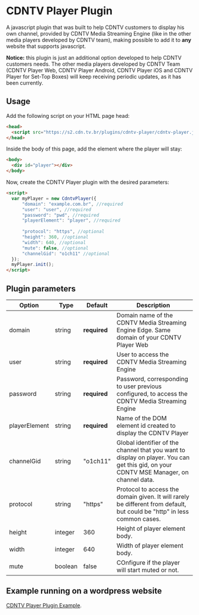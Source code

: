 # CDNTV Player Plugin

A javascript plugin that was built to help CDNTV customers to display his own channel, provided by CDNTV Media Streaming Engine (like in the other media players developed by CDNTV team), making possible to add it to **any** website that supports javascript.

**Notice:** this plugin is just an additional option developed to help CDNTV customers needs. The other media players developed by CDNTV Team (CDNTV Player Web, CDNTV Player Android, CDNTV Player iOS and CDNTV Player for Set-Top Boxes) will keep receiving periodic updates, as it has been currently.

## Usage

Add the following script on your HTML page head:
```html
<head>
  <script src="https://s2.cdn.tv.br/plugins/cdntv-player/cdntv-player.js"></script>
</head>
```

Inside the body of this page, add the element where the player will stay:
```html
<body>
  <div id="player"></div>
</body>
```

Now, create the CDNTV Player plugin with the desired parameters:
```html
<script>
  var myPlayer = new CdntvPlayer({
      "domain": "example.com.br", //required
      "user": "user", //required
      "password": "pwd", //required
      "playerElement": "player", //required
  
      "protocol": "https", //optional
      "height": 360, //optional
      "width": 640, //optional
      "mute": false, //optional
      "channelGid": "o1ch11" //optional
  });
  myPlayer.init();
</script>
```

## Plugin parameters

Option | Type | Default | Description
------ | ---- | ------- | -----------
domain | string | **required** | Domain name of the CDNTV Media Streaming Engine Edge. Same domain of your CDNTV Player Web
user | string | **required** | User to access the CDNTV Media Streaming Engine
password | string | **required** | Password, corresponding to user previous configured, to access the CDNTV Media Streaming Engine
playerElement | string | **required** | Name of the DOM element id created to display the CDNTV Player
channelGid | string | "o1ch11" | Global identifier of the channel that you want to display on player. You can get this gid, on your CDNTV MSE Manager, on channel data.
protocol | string | "https" | Protocol to access the domain given. It will rarely be different from default, but could be "http" in less common cases.
height | integer | 360 | Height of player element body.
width | integer | 640 | Width of player element body.
mute | boolean | false | COnfigure if the player will start muted or not.

## Example running on a wordpress website

[CDNTV Player Plugin Example](http://cdn.tv.br/cdntv-player).
